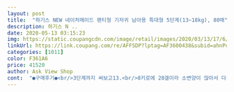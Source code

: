 ```yaml
---
layout: post 
title:  "하기스 NEW 네이처메이드 팬티형 기저귀 남아용 특대형 5단계(13~18kg), 80매" 
description: 하기스 N ..
date: 2020-05-13 03:15:23 
img: https://static.coupangcdn.com/image/retail/images/2020/03/13/17/6/3965435d-3e4b-4f32-8e8c-745dc0f257b4.jpg 
linkUrl: https://link.coupang.com/re/AFFSDP?lptag=AF3600438&subid=ahnPublicAsk&pageKey=1343595973&itemId=2371085971&vendorItemId=70367045068&traceid=V0-113-18ba1a83ea89b34c 
categories: [1011] 
color: F361A6 
price: 41520 
author: Ask View Shop 
cont:  "●구매후기●<br/>3단계까지 써보고13.<br/>8키로에 28갤이라 소변양이 많아서 다시 구매해보았어요.<br/> 소변 흡수력도 좋고 통풍도 좋고 다 좋은데 시간이 지나서 기저귀를 교체 하니 겔이 중요부분에 조금씩 묻어있네요.<br/> 그점만 보안해주면 좋겠요.<br/><br/>기저귀 자체는 부드럽고 흡수력도 좋은데 항상 문제되는건 허리부분 찍찍이가 어쩔땐 살을 누르는 경우도 있고 이번엔 가랑이부분과 허리부분에 부스러기라고 해야하나? 실처럼 나와서 아기가 간지러워 하는거 같아요  머리카락 하나 들어가면 간질간질 한것 처럼요<br/>전부터 쓰던 제품인데 요번에 5단계로 싸이즈업하면서 구매했네요.<br/> 다른기저귀들보다 많이 비싸지만.<br/>.<br/> 아기피부가 민감한편이라 하기스라인중에서도 네이체메이드를 고집하는데.<br/>.<br/> 요번에 리뉴얼된 제품은 마감이 덜된건지.<br/>.<br/> 가랑이쪽에서 거미줄보다 얇은 부직포실타래가 나와있어 자꾸 아기 가랑이랑 엉덩이에 붙어있네요.<br/>.<br/><br/>제품 마무리가 안좋은거 같습니다<br/>" 
---
```

